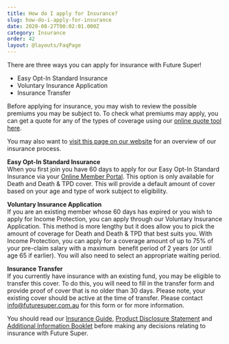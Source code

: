 ```yaml
---
title: How do I apply for Insurance?
slug: how-do-i-apply-for-insurance
date: 2020-08-27T00:02:01.000Z
category: Insurance
order: 42
layout: @layouts/FaqPage
---
```


There are three ways you can apply for insurance with Future Super!

- Easy Opt-In Standard Insurance
- Voluntary Insurance Application
- Insurance Transfer

Before applying for insurance, you may wish to review the possible premiums you may be subject to. To check what premiums may apply, you can get a quote for any of the types of coverage using our [online quote tool here](https://insurance.futuresuper.com.au/).

You may also want to [visit this page on our website](https://www.futuresuper.com.au/insurance/) for an overview of our insurance process.

**Easy Opt-In Standard Insurance**\
When you first join you have 60 days to apply for our Easy Opt-In Standard Insurance via your [Online Member Portal](https://portal.myfuturesuper.com.au/member/login_1). This option is only available for Death and Death & TPD cover. This will provide a default amount of cover based on your age and type of work subject to eligibility.

**Voluntary Insurance Application**\
If you are an existing member whose 60 days has expired or you wish to apply for Income Protection, you can apply through our Voluntary Insurance Application. This method is more lengthy but it does allow you to pick the amount of coverage for Death and Death & TPD that best suits you. With Income Protection, you can apply for a coverage amount of up to 75% of your pre-claim salary with a maximum  benefit period of 2 years (or until age 65 if earlier). You will also need to select an appropriate waiting period.

**I﻿nsurance Transfer**\
If you currently have insurance with an existing fund, you may be eligible to transfer this cover. To do this, you will need to fill in the transfer form and provide proof of cover that is no older than 30 days. Please note, your existing cover should be active at the time of transfer. Please contact [info@futuresuper.com.au](mailto:info@futuresuper.com.au) for this form or for more information.

You should read our [Insurance Guide](https://www.futuresuper.com.au/insuranceguide), [Product Disclosure Statement](https://www.futuresuper.com.au/pds) and [Additional Information Booklet](https://www.futuresuper.com.au/aib) before making any decisions relating to insurance with Future Super.
